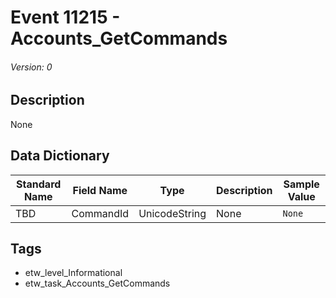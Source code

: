# Event 11215 - Accounts_GetCommands
###### Version: 0

## Description
None

## Data Dictionary
|Standard Name|Field Name|Type|Description|Sample Value|
|---|---|---|---|---|
|TBD|CommandId|UnicodeString|None|`None`|

## Tags
* etw_level_Informational
* etw_task_Accounts_GetCommands
